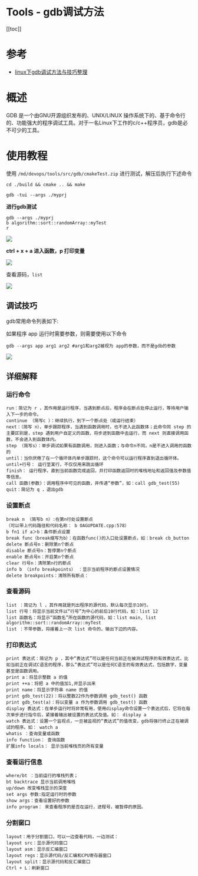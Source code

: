 # Tools - gdb调试方法

[[toc]]

# 参考

* [linux下gdb调试方法与技巧整理](https://blog.csdn.net/niyaozuozuihao/article/details/91802994)

# 概述

GDB 是一个由GNU开源组织发布的、UNIX/LINUX 操作系统下的、基于命令行的、功能强大的程序调试工具。对于一名Linux下工作的c/c++程序员，gdb是必不可少的工具。

# 使用教程

使用 `/md/devops/tools/src/gdb/cmakeTest.zip` 进行测试，解压后执行下述命令

`cd ./build && cmake .. && make`

`gdb -tui --args ./myprj`

**进行gdb测试**

```
gdb --args ./myprj
b algorithm::sort::randomArray::myTest
r
```

![](/_images/devops/tools/gdb调试1.png)

**ctrl + x + a 进入函数，p 打印变量**

![](/_images/devops/tools/gdb调试2.png)

查看源码，`list`

![](/_images/devops/tools/gdb调试3.png)

## 调试技巧

gdb常用命令列表如下:

如果程序 app 运行时需要参数，则需要使用以下命令

```
gdb --args app arg1 arg2 #arg1和arg2被视为 app的参数，而不是gdb的参数
```

![](/_images/devops/tools/gdb常用命令.png)

## 详细解释

### 运行命令

```
run：简记为 r ，其作用是运行程序，当遇到断点后，程序会在断点处停止运行，等待用户输入下一步的命令。
continue （简写c ）：继续执行，到下一个断点处（或运行结束）
next：（简写 n），单步跟踪程序，当遇到函数调用时，也不进入此函数体；此命令同 step 的主要区别是，step 遇到用户自定义的函数，将步进到函数中去运行，而 next 则直接调用函数，不会进入到函数体内。
step （简写s）：单步调试如果有函数调用，则进入函数；与命令n不同，n是不进入调用的函数的
until：当你厌倦了在一个循环体内单步跟踪时，这个命令可以运行程序直到退出循环体。
until+行号： 运行至某行，不仅仅用来跳出循环
finish： 运行程序，直到当前函数完成返回，并打印函数返回时的堆栈地址和返回值及参数值等信息。
call 函数(参数)：调用程序中可见的函数，并传递“参数”，如：call gdb_test(55)
quit：简记为 q ，退出gdb
```

### 设置断点

```
break n （简写b n）:在第n行处设置断点
（可以带上代码路径和代码名称： b OAGUPDATE.cpp:578）
b fn1 if a＞b：条件断点设置
break func（break缩写为b）：在函数func()的入口处设置断点，如：break cb_button
delete 断点号n：删除第n个断点
disable 断点号n：暂停第n个断点
enable 断点号n：开启第n个断点
clear 行号n：清除第n行的断点
info b （info breakpoints） ：显示当前程序的断点设置情况
delete breakpoints：清除所有断点：
```

### 查看源码

```
list ：简记为 l ，其作用就是列出程序的源代码，默认每次显示10行。
list 行号：将显示当前文件以“行号”为中心的前后10行代码，如：list 12
list 函数名：将显示“函数名”所在函数的源代码，如：list main, list algorithm::sort::randomArray::myTest
list ：不带参数，将接着上一次 list 命令的，输出下边的内容。
```

### 打印表达式

```
print 表达式：简记为 p ，其中“表达式”可以是任何当前正在被测试程序的有效表达式，比如当前正在调试C语言的程序，那么“表达式”可以是任何C语言的有效表达式，包括数字，变量甚至是函数调用。
print a：将显示整数 a 的值
print ++a：将把 a 中的值加1,并显示出来
print name：将显示字符串 name 的值
print gdb_test(22)：将以整数22作为参数调用 gdb_test() 函数
print gdb_test(a)：将以变量 a 作为参数调用 gdb_test() 函数
display 表达式：在单步运行时将非常有用，使用display命令设置一个表达式后，它将在每次单步进行指令后，紧接着输出被设置的表达式及值。如： display a
watch 表达式：设置一个监视点，一旦被监视的“表达式”的值改变，gdb将强行终止正在被调试的程序。如： watch a
whatis ：查询变量或函数
info function： 查询函数
扩展info locals： 显示当前堆栈页的所有变量
```

### 查看运行信息

```
where/bt ：当前运行的堆栈列表；
bt backtrace 显示当前调用堆栈
up/down 改变堆栈显示的深度
set args 参数:指定运行时的参数
show args：查看设置好的参数
info program： 来查看程序的是否在运行，进程号，被暂停的原因。
```

### 分割窗口

```
layout：用于分割窗口，可以一边查看代码，一边测试：
layout src：显示源代码窗口
layout asm：显示反汇编窗口
layout regs：显示源代码/反汇编和CPU寄存器窗口
layout split：显示源代码和反汇编窗口
Ctrl + L：刷新窗口
```